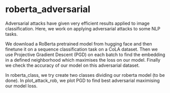 # roberta_adversarial

Adversarial attacks have given very efficient results applied to image classification. Here, we work on applying adversarial attacks to some NLP tasks.

We download a RoBerta pretrained model from hugging face and then finetune it on a sequence classification task on a CoLA dataset. 
Then we use Projective Gradient Descent (PGD) on each batch to find the embedding in a defined neighborhood which maximises the loss on our model. Finally we check the accuracy of our model on this adversarial dataset.

In roberta_class, we try create two classes dividing our roberta model (to be done).
In plot_attack_rob, we plot PGD to find best adversarial maximising our model loss.
